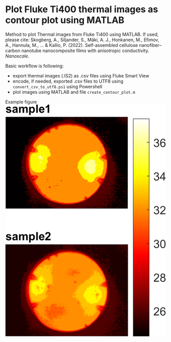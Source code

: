 # Plot Fluke Ti400 thermal images as contour plot using MATLAB
Method to plot Thermal images from Fluke Ti400 using MATLAB.
If used, please cite:
Skogberg, A., Siljander, S., Mäki, A. J., Honkanen, M., Efimov, A., Hannula, M., ... & Kallio, P. (2022). Self-assembled cellulose nanofiber–carbon nanotube nanocomposite films with anisotropic conductivity. _Nanoscale_.

Basic workflow is following:
- export thermal images (.IS2) as .csv files using Fluke Smart View
- encode, if needed, exported .csv files to UTF8 using `convert_csv_to_utf8.ps1` using Powershell
- plot images using MATLAB and file `create_contour_plot.m`

Example figure  
![Example heatmap image](Heatmap_of__sample1_and_sample2.png)
